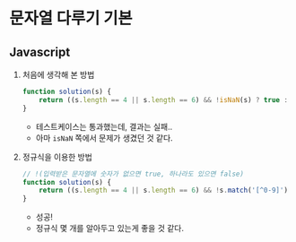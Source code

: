 # 문자열 다루기 기본

## Javascript
1. 처음에 생각해 본 방법
    ``` javascript
    function solution(s) {
        return ((s.length == 4 || s.length == 6) && !isNaN(s) ? true : false);
    }
    ```
    - 테스트케이스는 통과했는데, 결과는 실패..
    - 아마 `isNaN` 쪽에서 문제가 생겼던 것 같다.

2. 정규식을 이용한 방법
    ``` javascript
    // !(입력받은 문자열에 숫자가 없으면 true, 하나라도 있으면 false)
    function solution(s) {
        return ((s.length == 4 || s.length == 6) && !s.match('[^0-9]') ? true : false);
    }
    ```
    - 성공!
    - 정규식 몇 개를 알아두고 있는게 좋을 것 같다.